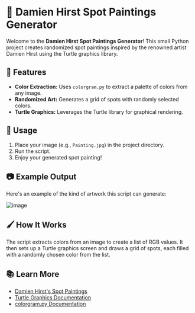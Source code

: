 # 🎨 Damien Hirst Spot Paintings Generator

Welcome to the **Damien Hirst Spot Paintings Generator**! This small Python project creates randomized spot paintings inspired by the renowned artist Damien Hirst using the Turtle graphics library.

## 🌟 Features

- **Color Extraction:** Uses `colorgram.py` to extract a palette of colors from any image.
- **Randomized Art:** Generates a grid of spots with randomly selected colors.
- **Turtle Graphics:** Leverages the Turtle library for graphical rendering.

## 🚀 Usage

1. Place your image (e.g., `Painting.jpg`) in the project directory.
2. Run the script.
3. Enjoy your generated spot painting!

## 📷 Example Output

Here's an example of the kind of artwork this script can generate:

![image](https://github.com/user-attachments/assets/da78624f-debb-4df2-b9d6-2fc9f751607b)


## 🖌️ How It Works

The script extracts colors from an image to create a list of RGB values. It then sets up a Turtle graphics screen and draws a grid of spots, each filled with a randomly chosen color from the list.

## 📚 Learn More

- [Damien Hirst's Spot Paintings]([https://www.damienhirst.com/series/spot-paintings](https://www.nytimes.com/2013/06/12/arts/design/damien-hirsts-spot-paintings-the-field-guide.html))
- [Turtle Graphics Documentation](https://docs.python.org/3/library/turtle.html)
- [colorgram.py Documentation](https://github.com/obskyr/colorgram.py)

